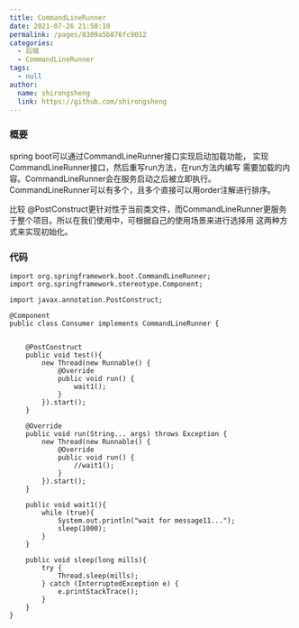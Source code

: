 ```yaml
---
title: CommandLineRunner
date: 2021-07-26 21:50:10
permalink: /pages/8309a5b876fc9012
categories: 
  - 后端
  - CommandLineRunner
tags: 
  - null
author: 
  name: shirongsheng
  link: https://github.com/shirongsheng
---
```


### 概要

spring boot可以通过CommandLineRunner接口实现启动加载功能，
实现CommandLineRunner接口，然后重写run方法，在run方法内编写
需要加载的内容。CommandLineRunner会在服务启动之后被立即执行。
CommandLineRunner可以有多个，且多个直接可以用order注解进行排序。

比较
@PostConstruct更针对性于当前类文件，而CommandLineRunner更服务
于整个项目。所以在我们使用中，可根据自己的使用场景来进行选择用
这两种方式来实现初始化。

### 代码

```
import org.springframework.boot.CommandLineRunner;
import org.springframework.stereotype.Component;

import javax.annotation.PostConstruct;

@Component
public class Consumer implements CommandLineRunner {


    @PostConstruct
    public void test(){
        new Thread(new Runnable() {
            @Override
            public void run() {
                wait1();
            }
        }).start();
    }

    @Override
    public void run(String... args) throws Exception {
        new Thread(new Runnable() {
            @Override
            public void run() {
                //wait1();
            }
        }).start();
    }

    public void wait1(){
        while (true){
            System.out.println("wait for message11...");
            sleep(1000);
        }
    }

    public void sleep(long mills){
        try {
            Thread.sleep(mills);
        } catch (InterruptedException e) {
            e.printStackTrace();
        }
    }
}
```







